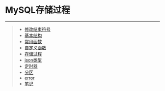 # MySQL存储过程
***  
>* [修改结束符号](https://github.com/520171/note/blob/master/MySQL存储过程/修改结束符号.md)  
>* [基本结构](https://github.com/520171/note/blob/master/MySQL存储过程/基本结构.md)  
>* [常用函数](https://github.com/520171/note/blob/master/MySQL存储过程/常用函数.md)
>* [自定义函数](https://github.com/520171/note/blob/master/MySQL存储过程/自定义函数.md)  
>* [存储过程](https://github.com/520171/note/blob/master/MySQL存储过程/存储过程.md)
>* [json类型](https://github.com/520171/note/blob/master/MySQL存储过程/json类型数据.md)
>* [定时器](https://github.com/520171/note/blob/master/MySQL存储过程/定时器.md)
>* [分区](https://github.com/520171/note/blob/master/MySQL存储过程/分区.md)
>* [error](https://github.com/520171/note/blob/master/MySQL存储过程/error.md)
>* [笔记](https://github.com/520171/note/blob/master/MySQL存储过程/笔记.md)

